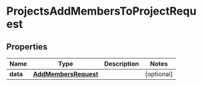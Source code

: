 

# ProjectsAddMembersToProjectRequest


## Properties

| Name | Type | Description | Notes |
|------------ | ------------- | ------------- | -------------|
|**data** | [**AddMembersRequest**](AddMembersRequest.md) |  |  [optional] |



